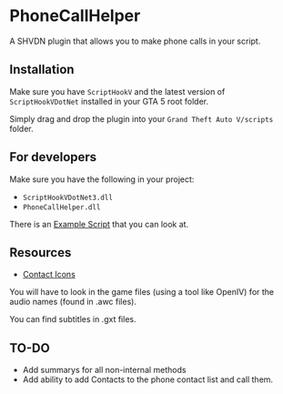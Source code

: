 # PhoneCallHelper
A SHVDN plugin that allows you to make phone calls in your script.

## Installation
Make sure you have `ScriptHookV` and the latest version of `ScriptHookVDotNet` installed in your GTA 5 root folder. 

Simply drag and drop the plugin into your `Grand Theft Auto V/scripts` folder.

## For developers
Make sure you have the following in your project:
- `ScriptHookVDotNet3.dll`
- `PhoneCallHelper.dll`

There is an [Example Script](https://google.com) that you can look at.

## Resources
- [Contact Icons](https://wiki.gtanet.work/index.php?title=Notification_Pictures)

You will have to look in the game files (using a tool like OpenIV) for the audio names (found in .awc files). 

You can find subtitles in .gxt files.

## TO-DO

- Add summarys for all non-internal methods
- Add ability to add Contacts to the phone contact list and call them.
